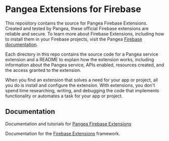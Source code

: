 # Pangea Extensions for Firebase

This repository contains the source for Pangea Firebase Extensions. Created and tested by Pangea, these official Firebase extensions are reliable and secure. To learn more about Firebase Extensions, including how to install them in your Firebase projects, visit the Pangea [Firebase documentation](https://pangea.cloud/docs/tutorials/firebase/).

Each directory in this repo contains the source code for a Pangea service extension and a README to explain how the extension works, including information about the Pangea service, APIs enabled, resources created, and the access granted to the extension.

When you find an extension that solves a need for your app or project, all you do is install and configure the extension. With extensions, you don't spend time researching, writing, and debugging the code that implements functionality or automates a task for your app or project.

## Documentation

Documentation and tutorials for [Pangea Firebase Extensions](https://pangea.cloud/docs/tutorials/firebase/)

Documentation for the [Firebase Extensions](https://firebase.google.com/docs/extensions) framework.
